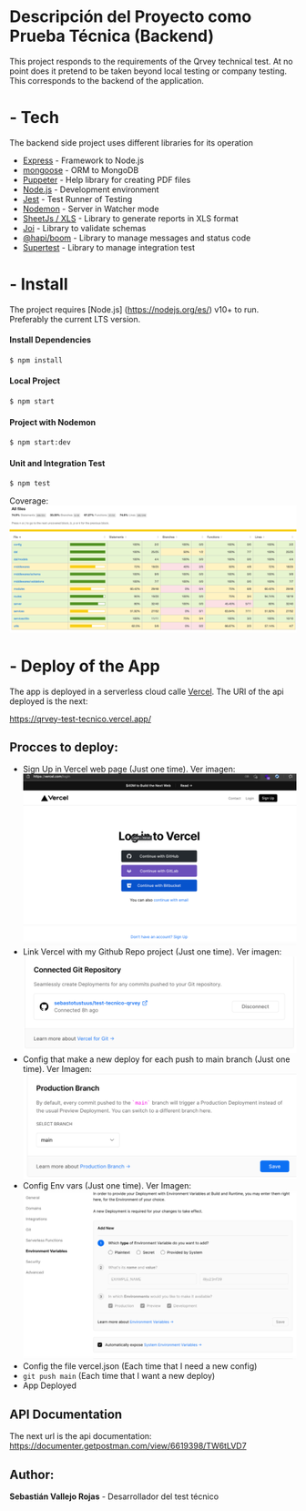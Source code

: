# Descripción del Proyecto como Prueba Técnica (Backend)

This project responds to the requirements of the Qrvey technical test. At no point does it pretend to be taken beyond local testing or company testing. This corresponds to the backend of the application.

# - Tech

The backend side project uses different libraries for its operation

- [Express](https://expressjs.com/) - Framework to Node.js
- [mongoose](https://mongoosejs.com/) - ORM to MongoDB
- [Puppeter](https://pptr.dev/) - Help library for creating PDF files
- [Node.js](https://nodejs.org/es/) - Development environment
- [Jest](https://jestjs.io/) - Test Runner of Testing
- [Nodemon](https://www.npmjs.com/package/nodemon) - Server in Watcher mode
- [SheetJs / XLS](https://sheetjs.com/) - Library to generate reports in XLS format
- [Joi](https://joi.dev/api/?v=17.3.0) - Library to validate schemas
- [@hapi/boom](https://hapi.dev/module/boom/) - Library to manage messages and status code
- [Supertest](https://github.com/visionmedia/supertest#readme) - Library to manage integration test

# - Install

The project requires [Node.js] (https://nodejs.org/es/) v10+ to run. Preferably the current LTS version.

#### Install Dependencies

```sh
$ npm install
```

#### Local Project

```sh
$ npm start
```

#### Project with Nodemon

```sh
$ npm start:dev
```

#### Unit and Integration Test

```sh
$ npm test
```

Coverage: ![Coverage](./docs/img/coverage-image.png)

# - Deploy of the App

The app is deployed in a serverless cloud calle [Vercel](https://vercel.com/). The URl of the api deployed is the next:

https://qrvey-test-tecnico.vercel.app/

## Procces to deploy:

- Sign Up in Vercel web page (Just one time). Ver imagen: ![Singup-Vercel](./docs/img/login-vercel.png)
- Link Vercel with my Github Repo project (Just one time). Ver imagen: ![Connect-Github](./docs/img/connect-github.png)
- Config that make a new deploy for each push to main branch (Just one time). Ver Imagen: ![New-Deploy](./docs/img/default-branch-deploy.png)
- Config Env vars (Just one time). Ver Imagen: ![Env-Vars](./docs/img/config-env-vars.png)
- Config the file vercel.json (Each time that I need a new config)
- `git push main` (Each time that I want a new deploy)
- App Deployed

## API Documentation

The next url is the api documentation: https://documenter.getpostman.com/view/6619398/TW6tLVD7

## Author:

**Sebastián Vallejo Rojas** - Desarrollador del test técnico
